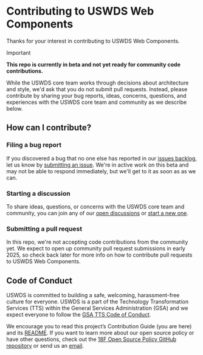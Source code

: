 # Contributing to USWDS Web Components

Thanks for your interest in contributing to USWDS Web Components.

> [!Important]
>
> **This repo is currently in beta and not yet ready for community code contributions.**
>
> While the USWDS core team works through decisions about architecture and style, we'd ask that you do not submit pull requests. Instead, please contribute by sharing your bug reports, ideas, concerns, questions, and experiences with the USWDS core team and community as we describe below.

## How can I contribute?

### Filing a bug report

If you discovered a bug that no one else has reported in our [issues backlog](https://github.com/uswds/web-components/issues), let us know by [submitting an issue](https://github.com/uswds/web-components/issues/new). We're in active work on this beta and may not be able to respond immediately, but we'll get to it as soon as as we can.

### Starting a discussion

To share ideas, questions, or concerns with the USWDS core team and community, you can join any of our [open discussions](https://github.com/uswds/web-components/discussions) or [start a new one](https://github.com/uswds/web-components/discussions/new/choose).

### Submitting a pull request

In this repo, we're not accepting code contributions from the community yet. We expect to open up community pull request submissions in early 2025, so check back later for more info on how to contribute pull requests to USWDS Web Components.

## Code of Conduct

USWDS is committed to building a safe, welcoming, harassment-free culture for everyone. USWDS is a part of the Technology Transformation Services (TTS) within the General Services Administration (GSA) and we expect everyone to follow the [GSA TTS Code of Conduct](https://handbook.tts.gsa.gov/about-us/code-of-conduct/).

We encourage you to read this project’s Contribution Guide (you are here) and its [README](https://github.com/uswds/web-components). If you want to learn more about our open source policy or have other questions, check out the [18F Open Source Policy GitHub repository](https://github.com/18f/open-source-policy) or send us an [email](mailto:uswds@gsa.gov).
